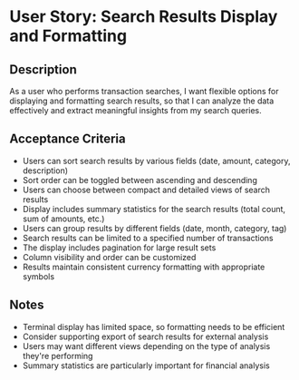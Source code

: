 # User Story: Search Results Display and Formatting

<!-- AI generated and maintained by Claude 3.7 Sonnet -->

## Description
As a user who performs transaction searches, I want flexible options for displaying and formatting search results, so that I can analyze the data effectively and extract meaningful insights from my search queries.

## Acceptance Criteria
- Users can sort search results by various fields (date, amount, category, description)
- Sort order can be toggled between ascending and descending
- Users can choose between compact and detailed views of search results
- Display includes summary statistics for the search results (total count, sum of amounts, etc.)
- Users can group results by different fields (date, month, category, tag)
- Search results can be limited to a specified number of transactions
- The display includes pagination for large result sets
- Column visibility and order can be customized
- Results maintain consistent currency formatting with appropriate symbols

## Notes
- Terminal display has limited space, so formatting needs to be efficient
- Consider supporting export of search results for external analysis
- Users may want different views depending on the type of analysis they're performing
- Summary statistics are particularly important for financial analysis 